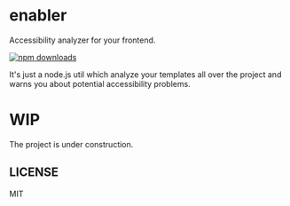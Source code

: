 # enabler
Accessibility analyzer for your frontend.

<a href="https://npmjs.org/enabler"><img src="https://img.shields.io/npm/dm/enabler.svg" alt="npm downloads" ></a>

It's just a node.js util which analyze your templates all over the project and warns you about potential accessibility problems.

# WIP

The project is under construction.

## LICENSE

MIT
